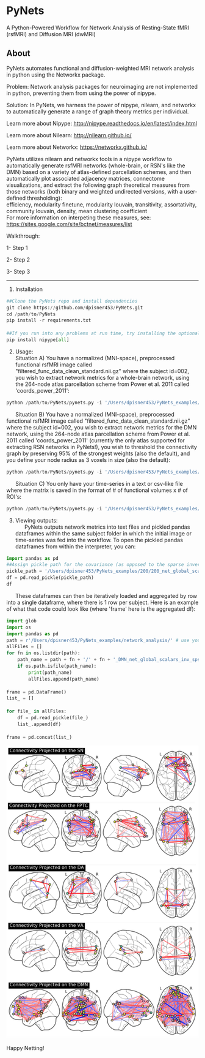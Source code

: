 # PyNets
A Python-Powered Workflow for Network Analysis of Resting-State fMRI (rsfMRI) and Diffusion MRI (dwMRI)


About 
-----

PyNets automates functional and diffusion-weighted MRI network analysis in python using the Networkx package.

Problem: Network analysis packages for neuroimaging are not implemented in python, preventing them from using the power of nipype.

Solution: In PyNets, we harness the power of nipype, nilearn, and networkx to automatically generate a range of graph theory metrics per individual.

Learn more about Nipype: http://nipype.readthedocs.io/en/latest/index.html

Learn more about Nilearn: http://nilearn.github.io/

Learn more about Networkx: https://networkx.github.io/

PyNets utilizes nilearn and networkx tools in a nipype workflow to automatically generate rsfMRI networks (whole-brain, or RSN's like the DMN) based on a variety of atlas-defined parcellation schemes, and then automatically plot associated adjacency matrices, connectome visualizations, and extract the following graph theoretical measures from those networks (both binary and weighted undirected versions, with a user-defined thresholding):\
efficiency, modularity finetune, modularity louvain, transitivity, assortativity, community louvain, density, mean clustering coefficient \
For more information on interpeting these measures, see:
https://sites.google.com/site/bctnet/measures/list 


Walkthrough:

1- Step 1

2- Step 2

3- Step 3

-----


1. Installation
```python
##Clone the PyNets repo and install dependencies
git clone https://github.com/dpisner453/PyNets.git
cd /path/to/PyNets
pip install -r requirements.txt 

##If you run into any problems at run time, try installing the optional features of nipype with:
pip install nipype[all]
```

2. Usage:\
Situation A) You have a normalized (MNI-space), preprocessed functional rsfMRI image called "filtered_func_data_clean_standard.nii.gz" where the subject id=002, you wish to extract network metrics for a whole-brain network, using the 264-node atlas parcellation scheme from Power et al. 2011 called 'coords_power_2011':
```python
python /path/to/PyNets/pynets.py -i '/Users/dpisner453/PyNets_examples/002/filtered_func_data_clean_standard.nii.gz' -ID '002' -a 'coords_power_2011'
```
&nbsp;&nbsp;&nbsp;&nbsp;&nbsp; Situation B) You have a normalized (MNI-space), preprocessed functional rsfMRI image called "filtered_func_data_clean_standard.nii.gz" where the subject id=002, you wish to extract network metrics for the DMN network, using the 264-node atlas parcellation scheme from Power et al. 2011 called 'coords_power_2011' (currently the only atlas supported for extracting RSN networks in PyNets!), you wish to threshold the connectivity graph by preserving 95% of the strongest weights (also the default), and you define your node radius as 3 voxels in size (also the default):
```python
python /path/to/PyNets/pynets.py -i '/Users/dpisner453/PyNets_examples/002/filtered_func_data_clean_standard.nii.gz' -ID '002' -a 'coords_power_2011' -n 'DMN' -thr '0.95' -ns '3'
```
&nbsp;&nbsp;&nbsp;&nbsp;&nbsp; Situation C) You only have your time-series in a text or csv-like file where the matrix is saved in the format of # of functional volumes x # of ROI's:

```python
python /path/to/PyNets/pynets.py -i '/Users/dpisner453/PyNets_examples/200/roi_CC200.1D' -ID '200'
```

3. Viewing outputs:\
&nbsp;&nbsp;&nbsp;&nbsp;&nbsp; PyNets outputs network metrics into text files and pickled pandas dataframes within the same subject folder 
in which the initial image or time-series was fed into the workflow. To open the pickled pandas dataframes
from within the interpreter, you can:
```python
import pandas as pd
##Assign pickle path for the covariance (as opposed to the sparse inverse covariance net)
pickle_path = '/Users/dpisner453/PyNets_examples/200/200_net_global_scalars_cov_200'
df = pd.read_pickle(pickle_path)
df
```

&nbsp;&nbsp;&nbsp;&nbsp;&nbsp; These dataframes can then be iteratively loaded and aggregated by row into a single dataframe, where there is 1 row per subject. Here is an example of what that code could look like (where 'frame' here is the aggregated df):
```python
import glob
import os
import pandas as pd
path = r'/Users/dpisner453/PyNets_examples/network_analysis/' # use your path
allFiles = []
for fn in os.listdir(path):
    path_name = path + fn + '/' + fn + '_DMN_net_global_scalars_inv_sps_cov_' + fn
    if os.path.isfile(path_name):
        print(path_name)
        allFiles.append(path_name)

frame = pd.DataFrame()
list_ = []

for file_ in allFiles:
    df = pd.read_pickle(file_)
    list_.append(df)

frame = pd.concat(list_)
```

![RSN Nets](PyNets_RSNs.png)

Happy Netting!
